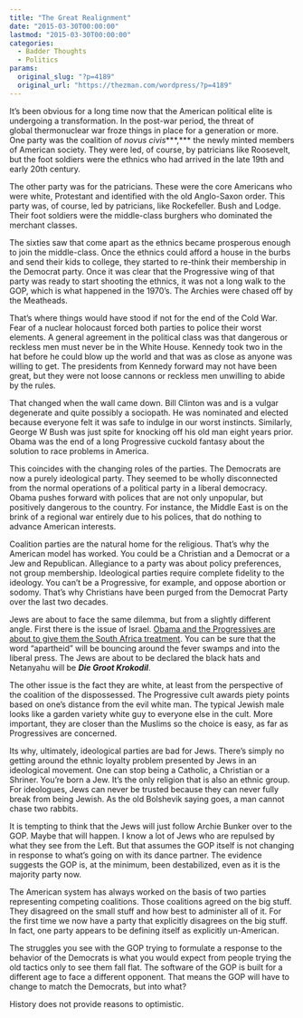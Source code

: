 ```yaml
---
title: "The Great Realignment"
date: "2015-03-30T00:00:00"
lastmod: "2015-03-30T00:00:00"
categories:
  - Badder Thoughts
  - Politics
params:
  original_slug: "?p=4189"
  original_url: "https://thezman.com/wordpress/?p=4189"
---
```


It’s been obvious for a long time now that the American political elite
is undergoing a transformation. In the post-war period, the threat of
global thermonuclear war froze things in place for a generation or more.
One party was the coalition of *novus civis****,*** the newly minted
members of American society. They were led, of course, by patricians
like Roosevelt, but the foot soldiers were the ethnics who had arrived
in the late 19th and early 20th century.

The other party was for the patricians. These were the core Americans
who were white, Protestant and identified with the old Anglo-Saxon
order. This party was, of course, led by patricians, like Rockefeller.
Bush and Lodge. Their foot soldiers were the middle-class burghers who
dominated the merchant classes.

The sixties saw that come apart as the ethnics became prosperous enough
to join the middle-class. Once the ethnics could afford a house in the
burbs and send their kids to college, they started to re-think their
membership in the Democrat party. Once it was clear that the Progressive
wing of that party was ready to start shooting the ethnics, it was not a
long walk to the GOP, which is what happened in the 1970’s. The Archies
were chased off by the Meatheads.

That’s where things would have stood if not for the end of the Cold War.
Fear of a nuclear holocaust forced both parties to police their worst
elements. A general agreement in the political class was that dangerous
or reckless men must never be in the White House. Kennedy took two in
the hat before he could blow up the world and that was as close as
anyone was willing to get. The presidents from Kennedy forward may not
have been great, but they were not loose cannons or reckless men
unwilling to abide by the rules.

That changed when the wall came down. Bill Clinton was and is a vulgar
degenerate and quite possibly a sociopath. He was nominated and elected
because everyone felt it was safe to indulge in our worst instincts.
Similarly, George W Bush was just spite for knocking off his old man
eight years prior. Obama was the end of a long Progressive cuckold
fantasy about the solution to race problems in America.

This coincides with the changing roles of the parties. The Democrats are
now a purely ideological party. They seemed to be wholly disconnected
from the normal operations of a political party in a liberal democracy.
Obama pushes forward with polices that are not only unpopular, but
positively dangerous to the country. For instance, the Middle East is on
the brink of a regional war entirely due to his polices, that do nothing
to advance American interests.

Coalition parties are the natural home for the religious. That’s why the
American model has worked. You could be a Christian and a Democrat or a
Jew and Republican. Allegiance to a party was about policy preferences,
not group membership. Ideological parties require complete fidelity to
the ideology. You can’t be a Progressive, for example, and oppose
abortion or sodomy. That’s why Christians have been purged from the
Democrat Party over the last two decades.

Jews are about to face the same dilemma, but from a slightly different
angle. First there is the issue of Israel. <a
href="http://www.washingtonpost.com/opinions/obamas-next-earthquake/2015/03/29/93d7599c-d3d5-11e4-ab77-9646eea6a4c7_story.html"
rel="noopener" target="_blank">Obama and the Progressives are about to
give them the South Africa treatment</a>. You can be sure that the word
“apartheid” will be bouncing around the fever swamps and into the
liberal press. The Jews are about to be declared the black hats and
Netanyahu will be ***Die Groot Krokodil***.

The other issue is the fact they are white, at least from the
perspective of the coalition of the dispossessed. The Progressive cult
awards piety points based on one’s distance from the evil white man. The
typical Jewish male looks like a garden variety white guy to everyone
else in the cult. More important, they are closer than the Muslims so
the choice is easy, as far as Progressives are concerned.

Its why, ultimately, ideological parties are bad for Jews. There’s
simply no getting around the ethnic loyalty problem presented by Jews in
an ideological movement. One can stop being a Catholic, a Christian or a
Shriner. You’re born a Jew. It’s the only religion that is also an
ethnic group. For ideologues, Jews can never be trusted because they can
never fully break from being Jewish. As the old Bolshevik saying goes, a
man cannot chase two rabbits.

It is tempting to think that the Jews will just follow Archie Bunker
over to the GOP. Maybe that will happen. I know a lot of Jews who are
repulsed by what they see from the Left. But that assumes the GOP itself
is not changing in response to what’s going on with its dance partner.
The evidence suggests the GOP is, at the minimum, been destabilized,
even as it is the majority party now.

The American system has always worked on the basis of two parties
representing competing coalitions. Those coalitions agreed on the big
stuff. They disagreed on the small stuff and how best to administer all
of it. For the first time we now have a party that explicitly disagrees
on the big stuff. In fact, one party appears to be defining itself as
explicitly un-American.

The struggles you see with the GOP trying to formulate a response to the
behavior of the Democrats is what you would expect from people trying
the old tactics only to see them fall flat. The software of the GOP is
built for a different age to face a different opponent. That means the
GOP will have to change to match the Democrats, but into what?

History does not provide reasons to optimistic.
